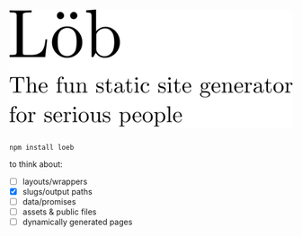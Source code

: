 # ![Löb](etc/logo.svg)

`npm install loeb`

to think about:

- [ ] layouts/wrappers
- [x] slugs/output paths
- [ ] data/promises
- [ ] assets & public files
- [ ] dynamically generated pages